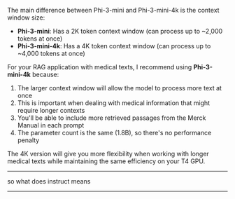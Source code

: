 

The main difference between Phi-3-mini and Phi-3-mini-4k is the context window size:

- **Phi-3-mini**: Has a 2K token context window (can process up to ~2,000 tokens at once)
- **Phi-3-mini-4k**: Has a 4K token context window (can process up to ~4,000 tokens at once)

For your RAG application with medical texts, I recommend using **Phi-3-mini-4k** because:

1. The larger context window will allow the model to process more text at once
2. This is important when dealing with medical information that might require longer contexts
3. You'll be able to include more retrieved passages from the Merck Manual in each prompt
4. The parameter count is the same (1.8B), so there's no performance penalty

The 4K version will give you more flexibility when working with longer medical texts while maintaining the same efficiency on your T4 GPU.

---

so what does instruct means

---